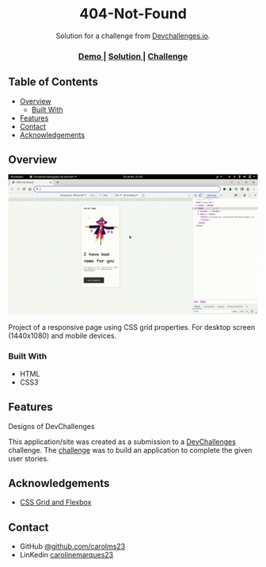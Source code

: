 <!-- Please update value in the {}  -->

<h1 align="center">404-Not-Found</h1>

<div align="center">
   Solution for a challenge from  <a href="http://devchallenges.io" target="_blank">Devchallenges.io</a>.
</div>

<div align="center">
  <h3>
    <a href="https://github.com/carolms23/DevChallenges">
      Demo
    </a>
    <span> | </span>
    <a href="https://carolms23.github.io/DevChallenges/404-not-found-master/index.html">
      Solution
    </a>
    <span> | </span>
    <a href="https://devchallenges.io/challenges/wBunSb7FPrIepJZAg0sY">
      Challenge
    </a>
  </h3>
</div>

<!-- TABLE OF CONTENTS -->

## Table of Contents

- [Overview](#overview)
  - [Built With](#built-with)
- [Features](#features)
- [Contact](#contact)
- [Acknowledgements](#acknowledgements)

<!-- OVERVIEW -->

## Overview

![screenshot](/404-not-found-master/assets/404.gif)

Project of a responsive page using CSS grid properties. 
For desktop screen (1440x1080) and mobile devices.
### Built With
- HTML
- CSS3

## Features

Designs of DevChallenges

This application/site was created as a submission to a [DevChallenges](https://devchallenges.io/challenges) challenge. The [challenge](https://devchallenges.io/challenges/wBunSb7FPrIepJZAg0sY) was to build an application to complete the given user stories.


## Acknowledgements

<!-- This section should list any articles or add-ons/plugins that helps you to complete the project. This is optional but it will help you in the future. For exmpale -->

- [CSS Grid and Flexbox](https://css-tricks.com/snippets/css/complete-guide-grid/)


## Contact

- GitHub [@github.com/carolms23](https://{github.com/your-usermame})
- LinKedin [carolinemarques23](https://www.linkedin.com/in/carolinemarques23/)
